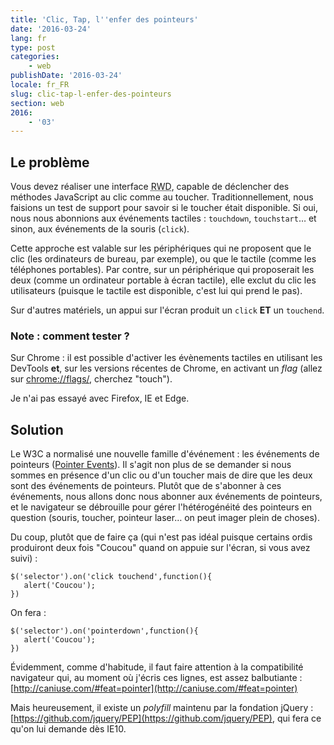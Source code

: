 ```yaml
---
title: 'Clic, Tap, l''enfer des pointeurs'
date: '2016-03-24'
lang: fr
type: post
categories:
    - web
publishDate: '2016-03-24'
locale: fr_FR
slug: clic-tap-l-enfer-des-pointeurs
section: web
2016:
    - '03'
---
```


## Le problème

Vous devez réaliser une interface <abbr title="Responsive Web Design" lang="en">RWD</abbr>, capable de déclencher des méthodes JavaScript au clic comme au toucher. Traditionnellement, nous faisions un test de support pour savoir si le toucher était disponible. Si oui, nous nous abonnions aux événements tactiles : `touchdown`, `touchstart`… et sinon, aux événements de la souris (`click`).

Cette approche est valable sur les périphériques qui ne proposent que le clic (les ordinateurs de bureau, par exemple), ou que le tactile (comme les téléphones portables). Par contre, sur un périphérique qui proposerait les deux (comme un ordinateur portable à écran tactile), elle exclut du clic les utilisateurs (puisque le tactile est disponible, c'est lui qui prend le pas).

Sur d'autres matériels, un appui sur l'écran produit un `click` **ET** un `touchend`.

### Note : comment tester ?

Sur Chrome : il est possible d'activer les évènements tactiles en utilisant les DevTools **et**, sur les versions récentes de Chrome, en activant un _flag_ (allez sur [chrome://flags/](chrome://flags/), cherchez "touch").

Je n'ai pas essayé avec Firefox, IE et Edge.

## Solution

Le W3C a normalisé une nouvelle famille d'événement : les événements de pointeurs ([Pointer Events](https://www.w3.org/TR/pointerevents/)). Il s'agit non plus de se demander si nous sommes en présence d'un clic ou d'un toucher mais de dire que les deux sont des événements de pointeurs. Plutôt que de s'abonner à ces événements, nous allons donc nous abonner aux événements de pointeurs, et le navigateur se débrouille pour gérer l'hétérogénéité des pointeurs en question (souris, toucher, pointeur laser… on peut imager plein de choses).

Du coup, plutôt que de faire ça (qui n'est pas idéal puisque certains ordis produiront deux fois "Coucou" quand on appuie sur l'écran, si vous avez suivi) :

```
$('selector').on('click touchend',function(){
   alert('Coucou');
})
```

On fera :

```
$('selector').on('pointerdown',function(){
   alert('Coucou');
})
```

Évidemment, comme d'habitude, il faut faire attention à la compatibilité navigateur qui, au moment où j'écris ces lignes, est assez balbutiante : [http://caniuse.com/#feat=pointer](http://caniuse.com/#feat=pointer)

Mais heureusement, il existe un _polyfill_ maintenu par la fondation jQuery : [https://github.com/jquery/PEP](https://github.com/jquery/PEP), qui fera ce qu'on lui demande dès IE10.

